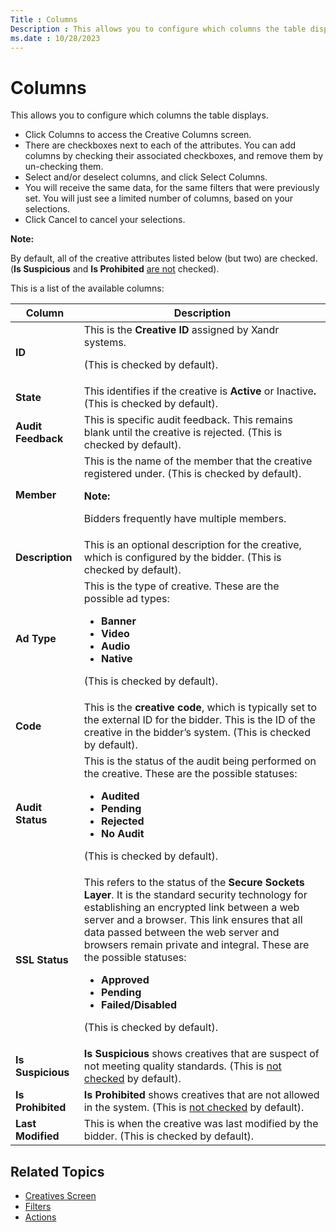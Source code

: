 ```yaml
---
Title : Columns
Description : This allows you to configure which columns the table displays.
ms.date : 10/28/2023
---
```



# Columns



This allows you to configure which columns the table displays.

- Click Columns to access
  the Creative Columns screen.
- There are checkboxes next to each of the attributes. You can add
  columns by checking their associated checkboxes, and remove them by
  un-checking them.
- Select and/or deselect columns, and
  click Select Columns.
- You will receive the same data, for the same filters that were
  previously set. You will just see a limited number of columns, based
  on your selections.
- Click Cancel to cancel your
  selections.



<b>Note:</b>

By default, all of the creative attributes listed below (but two) are
checked. (**Is Suspicious** and **Is Prohibited** <u>are not</u>
checked).



This is a list of the available columns:

<table class="table">
<thead class="thead">
<tr class="header row">
<th id="ID-00007fcc__entry__1"
class="entry colsep-1 rowsep-1">Column</th>
<th id="ID-00007fcc__entry__2"
class="entry colsep-1 rowsep-1">Description</th>
</tr>
</thead>
<tbody class="tbody">
<tr class="odd row">
<td class="entry colsep-1 rowsep-1"
headers="ID-00007fcc__entry__1"><strong>ID</strong></td>
<td class="entry colsep-1 rowsep-1" headers="ID-00007fcc__entry__2">This
is the <strong>Creative ID</strong> assigned by <span
class="ph">Xandr systems.
<p>(This is checked by default).</p></td>
</tr>
<tr class="even row">
<td class="entry colsep-1 rowsep-1"
headers="ID-00007fcc__entry__1"><strong>State</strong></td>
<td class="entry colsep-1 rowsep-1" headers="ID-00007fcc__entry__2">This
identifies if the creative is <strong>Active</strong> or <span
class="ph uicontrol">Inactive<strong>.</strong> (This is checked
by default).</td>
</tr>
<tr class="odd row">
<td class="entry colsep-1 rowsep-1"
headers="ID-00007fcc__entry__1"><strong>Audit Feedback</strong></td>
<td class="entry colsep-1 rowsep-1" headers="ID-00007fcc__entry__2">This
is specific audit feedback. This remains blank until the creative is
rejected. (This is checked by default).</td>
</tr>
<tr class="even row">
<td class="entry colsep-1 rowsep-1"
headers="ID-00007fcc__entry__1"><strong>Member</strong></td>
<td class="entry colsep-1 rowsep-1" headers="ID-00007fcc__entry__2">This
is the name of the member that the creative registered under. (This is
checked by default).

<b>Note:</b>
<p>Bidders frequently have multiple members.</p>
</td>
</tr>
<tr class="odd row">
<td class="entry colsep-1 rowsep-1"
headers="ID-00007fcc__entry__1"><strong>Description</strong></td>
<td class="entry colsep-1 rowsep-1" headers="ID-00007fcc__entry__2">This
is an optional description for the creative, which is configured by the
bidder. (This is checked by default).</td>
</tr>
<tr class="even row">
<td class="entry colsep-1 rowsep-1"
headers="ID-00007fcc__entry__1"><strong>Ad Type</strong></td>
<td class="entry colsep-1 rowsep-1" headers="ID-00007fcc__entry__2">This
is the type of creative. These are the possible ad types:
<ul>
<li><strong>Banner</strong></li>
<li><strong>Video</strong></li>
<li><strong>Audio</strong></li>
<li><strong>Native</strong></li>
</ul>
<p>(This is checked by default).</p></td>
</tr>
<tr class="odd row">
<td class="entry colsep-1 rowsep-1"
headers="ID-00007fcc__entry__1"><strong>Code</strong></td>
<td class="entry colsep-1 rowsep-1" headers="ID-00007fcc__entry__2">This
is the <strong>creative code</strong>, which is typically set to the
external ID for the bidder. This is the ID of the creative in the
bidder’s system. (This is checked by default).</td>
</tr>
<tr class="even row">
<td class="entry colsep-1 rowsep-1"
headers="ID-00007fcc__entry__1"><strong>Audit Status</strong></td>
<td class="entry colsep-1 rowsep-1" headers="ID-00007fcc__entry__2">This
is the status of the audit being performed on the creative. These are
the possible statuses:
<ul>
<li><strong>Audited</strong></li>
<li><strong>Pending</strong></li>
<li><strong>Rejected</strong></li>
<li><strong>No Audit</strong></li>
</ul>
<p>(This is checked by default).</p></td>
</tr>
<tr class="odd row">
<td class="entry colsep-1 rowsep-1"
headers="ID-00007fcc__entry__1"><strong>SSL Status</strong></td>
<td class="entry colsep-1 rowsep-1" headers="ID-00007fcc__entry__2">This
refers to the status of the <strong>Secure Sockets Layer</strong>. It is
the standard security technology for establishing an encrypted link
between a web server and a browser. This link ensures that all data
passed between the web server and browsers remain private and integral.
These are the possible statuses:
<ul>
<li><strong>Approved</strong></li>
<li><strong>Pending</strong></li>
<li><strong>Failed/Disabled</strong></li>
</ul>
<p>(This is checked by default).</p></td>
</tr>
<tr class="even row">
<td class="entry colsep-1 rowsep-1"
headers="ID-00007fcc__entry__1"><strong>Is Suspicious</strong></td>
<td class="entry colsep-1 rowsep-1"
headers="ID-00007fcc__entry__2"><strong>Is Suspicious</strong> shows
creatives that are suspect of not meeting quality standards. (This is
<u>not checked</u> by default).</td>
</tr>
<tr class="odd row">
<td class="entry colsep-1 rowsep-1"
headers="ID-00007fcc__entry__1"><strong>Is Prohibited</strong></td>
<td class="entry colsep-1 rowsep-1"
headers="ID-00007fcc__entry__2"><strong>Is Prohibited</strong> shows
creatives that are not allowed in the system. (This is <u>not
checked</u> by default).</td>
</tr>
<tr class="even row">
<td class="entry colsep-1 rowsep-1"
headers="ID-00007fcc__entry__1"><strong>Last Modified</strong></td>
<td class="entry colsep-1 rowsep-1" headers="ID-00007fcc__entry__2">This
is when the creative was last modified by the bidder. (This is checked
by default).</td>
</tr>
</tbody>
</table>


## Related Topics

- <a
  href="creatives-screen.md"
  class="xref" target="_blank">Creatives Screen</a>
- <a href="filters.md"
  class="xref" target="_blank">Filters</a>
- <a href="actions.md"
  class="xref" target="_blank">Actions</a>






